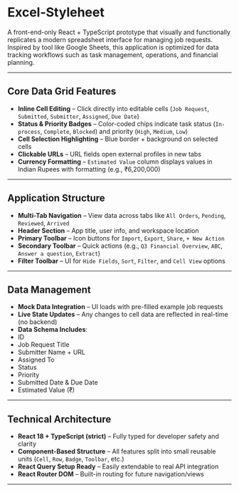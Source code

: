 # Excel-Styleheet 

A front-end-only React + TypeScript prototype that visually and functionally replicates a modern spreadsheet interface for managing job requests. Inspired by tool like Google Sheets, this application is optimized for data tracking workflows such as task management, operations, and financial planning.

---

##  Core Data Grid Features

-  **Inline Cell Editing** – Click directly into editable cells (`Job Request`, `Submitted`, `Submitter`, `Assigned`, `Due Date`)
-  **Status & Priority Badges** – Color-coded chips indicate task status (`In-process`, `Complete`, `Blocked`) and priority (`High`, `Medium`, `Low`)
-  **Cell Selection Highlighting** – Blue border + background on selected cells
-  **Clickable URLs** – URL fields open external profiles in new tabs
-  **Currency Formatting** – `Estimated Value` column displays values in Indian Rupees with formatting (e.g., ₹6,200,000)

---

## Application Structure

-  **Multi-Tab Navigation** – View data across tabs like `All Orders`, `Pending`, `Reviewed`, `Arrived`
-  **Header Section** – App title, user info, and workspace location
-  **Primary Toolbar** – Icon buttons for `Import`, `Export`, `Share`, `+ New Action`
-  **Secondary Toolbar** – Quick actions (e.g., `Q3 Financial Overview`, `ABC`, `Answer a question`, `Extract`)
-  **Filter Toolbar** – UI for `Hide Fields`, `Sort`, `Filter`, and `Cell View` options

---

## Data Management

-  **Mock Data Integration** – UI loads with pre-filled example job requests
-  **Live State Updates** – Any changes to cell data are reflected in real-time (no backend)
-  **Data Schema Includes**:  
  - ID  
  - Job Request Title  
  - Submitter Name + URL  
  - Assigned To  
  - Status  
  - Priority  
  - Submitted Date & Due Date  
  - Estimated Value (₹)

---


##  Technical Architecture

-  **React 18 + TypeScript (strict)** – Fully typed for developer safety and clarity
-  **Component-Based Structure** – All features split into small reusable units (`Cell`, `Row`, `Badge`, `Toolbar`, etc.)
-  **React Query Setup Ready** – Easily extendable to real API integration
-  **React Router DOM** – Built-in routing for future navigation/views

---
